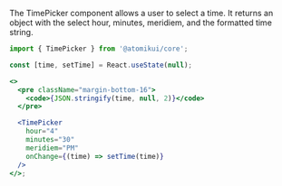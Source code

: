 The TimePicker component allows a user to select a time. It returns an object with the select hour, minutes, meridiem, and the formatted time string.

```jsx
import { TimePicker } from '@atomikui/core';

const [time, setTime] = React.useState(null);

<>
  <pre className="margin-bottom-16">
    <code>{JSON.stringify(time, null, 2)}</code>
  </pre>

  <TimePicker
    hour="4"
    minutes="30"
    meridiem="PM"
    onChange={(time) => setTime(time)}
  />
</>;
```
